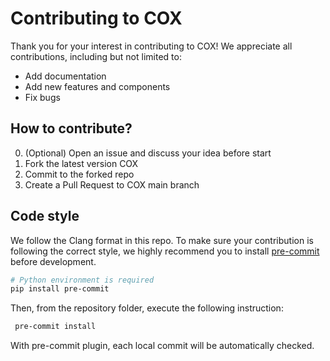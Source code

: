 # Contributing to COX

Thank you for your interest in contributing to COX!
We appreciate all contributions, including but not limited to:

- Add documentation
- Add new features and components
- Fix bugs

## How to contribute?

0. (Optional) Open an issue and discuss your idea before start
1. Fork the latest version COX
2. Commit to the forked repo
3. Create a Pull Request to COX main branch

## Code style

We follow the Clang format in this repo.
To make sure your contribution is following the correct style,
we highly recommend you to install [pre-commit](https://pre-commit.com/) before development.

```bash
# Python environment is required
pip install pre-commit
```

Then, from the repository folder, execute the following instruction:

```bash
 pre-commit install
```

With pre-commit plugin, each local commit will be automatically checked.
